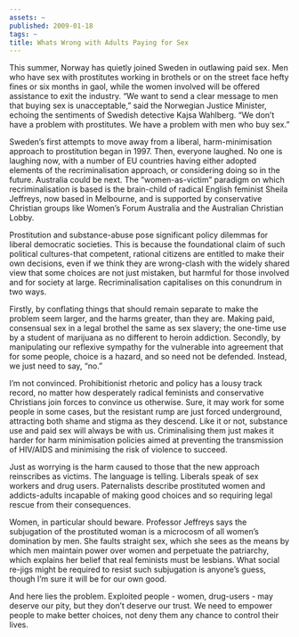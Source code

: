 ```yaml
---
assets: ~
published: 2009-01-18
tags: ~
title: Whats Wrong with Adults Paying for Sex
---
```

This summer, Norway has quietly joined Sweden in outlawing paid sex. Men
who have sex with prostitutes working in brothels or on the street face
hefty fines or six months in gaol, while the women involved will be
offered assistance to exit the industry. “We want to send a clear
message to men that buying sex is unacceptable,” said the Norwegian
Justice Minister, echoing the sentiments of Swedish detective Kajsa
Wahlberg. “We don’t have a problem with prostitutes. We have a problem
with men who buy sex.”

Sweden’s first attempts to move away from a liberal, harm-minimisation
approach to prostitution began in 1997. Then, everyone laughed. No one
is laughing now, with a number of EU countries having either adopted
elements of the recriminalisation approach, or considering doing so in
the future. Australia could be next. The “women-as-victim” paradigm on
which recriminalisation is based is the brain-child of radical English
feminist Sheila Jeffreys, now based in Melbourne, and is supported by
conservative Christian groups like Women’s Forum Australia and the
Australian Christian Lobby.

Prostitution and substance-abuse pose significant policy dilemmas for
liberal democratic societies. This is because the foundational claim of
such political cultures-that competent, rational citizens are entitled
to make their own decisions, even if we think they are wrong-clash with
the widely shared view that some choices are not just mistaken, but
harmful for those involved and for society at large. Recriminalisation
capitalises on this conundrum in two ways.

Firstly, by conflating things that should remain separate to make the
problem seem larger, and the harms greater, than they are. Making paid,
consensual sex in a legal brothel the same as sex slavery; the one-time
use by a student of marijuana as no different to heroin addiction.
Secondly, by manipulating our reflexive sympathy for the vulnerable into
agreement that for some people, choice is a hazard, and so need not be
defended. Instead, we just need to say, “no.”

I’m not convinced. Prohibitionist rhetoric and policy has a lousy track
record, no matter how desperately radical feminists and conservative
Christians join forces to convince us otherwise. Sure, it may work for
some people in some cases, but the resistant rump are just forced
underground, attracting both shame and stigma as they descend. Like it
or not, substance use and paid sex will always be with us. Criminalising
them just makes it harder for harm minimisation policies aimed at
preventing the transmission of HIV/AIDS and minimising the risk of
violence to succeed.

Just as worrying is the harm caused to those that the new approach
reinscribes as victims. The language is telling. Liberals speak of sex
workers and drug users. Paternalists describe prostituted women and
addicts-adults incapable of making good choices and so requiring legal
rescue from their consequences.

Women, in particular should beware. Professor Jeffreys says the
subjugation of the prostituted woman is a microcosm of all women’s
domination by men. She faults straight sex, which she sees as the means
by which men maintain power over women and perpetuate the patriarchy,
which explains her belief that real feminists must be lesbians. What
social re-jigs might be required to resist such subjugation is anyone’s
guess, though I’m sure it will be for our own good.

And here lies the problem. Exploited people - women, drug-users - may
deserve our pity, but they don’t deserve our trust. We need to empower
people to make better choices, not deny them any chance to control their
lives.